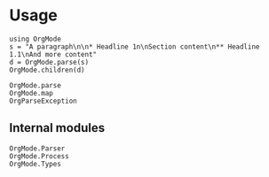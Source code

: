 # Usage

```@repl
using OrgMode
s = "A paragraph\n\n* Headline 1n\nSection content\n** Headline 1.1\nAnd more content"
d = OrgMode.parse(s)
OrgMode.children(d)
```

```@docs
OrgMode.parse
OrgMode.map
OrgParseException
```

## Internal modules

```@docs
OrgMode.Parser
OrgMode.Process
OrgMode.Types
```
